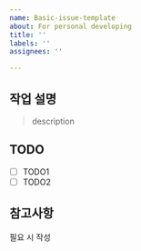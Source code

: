 ```yaml
---
name: Basic-issue-template
about: For personal developing
title: ''
labels: ''
assignees: ''

---
```


## 작업 설명
> description

## TODO
- [ ] TODO1
- [ ] TODO2

## 참고사항
필요 시 작성
